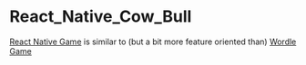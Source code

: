 # React_Native_Cow_Bull
[React Native Game](https://play.google.com/store/apps/details?id=com.starcoding.matchmeifucan_cow_bull) is similar to (but a bit more feature oriented than) [Wordle Game](https://www.nytimes.com/games/wordle/index.html)
